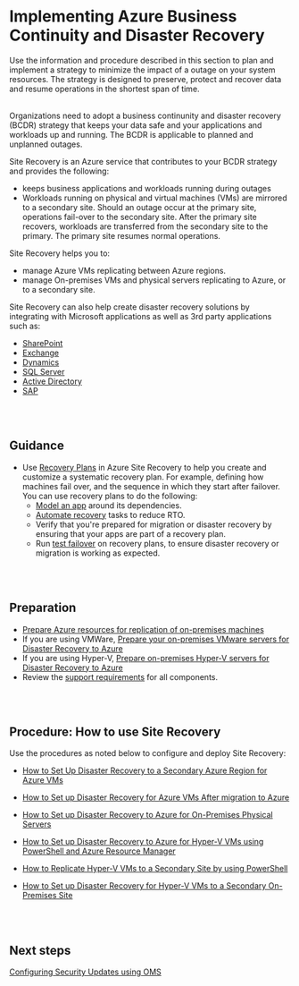 # Implementing Azure Business Continuity and Disaster Recovery
Use the information and procedure described in this section to plan and implement a strategy to minimize the impact of a outage on your system resources. The strategy is designed to preserve, protect and recover data and resume operations in the shortest span of time. 
<br />
<br />

Organizations need to adopt a business continunity and disaster recovery (BCDR) strategy that keeps your data safe and your applications and workloads up and running. The BCDR is applicable to planned and unplanned outages.

Site Recovery is an Azure service that contributes to your BCDR strategy and provides the following:
- keeps business applications and workloads running during outages
- Workloads running on physical and virtual machines (VMs) are mirrored to a secondary site. Should an outage occur at the primary site, operations fail-over to the secondary site. After the primary site recovers, workloads are transferred from the secondary site to the primary. The primary site resumes normal operations.

Site Recovery helps you to:
  - manage Azure VMs replicating between Azure regions.
  - manage On-premises VMs and physical servers replicating to Azure, or to a secondary site.
  
Site Recovery can also help create disaster recovery solutions by integrating with Microsoft applications as well as 3rd party applications such as:  
- [SharePoint](https://docs.microsoft.com/en-us/azure/site-recovery/site-recovery-workload#protect-sharepoint)
- [Exchange](https://gallery.technet.microsoft.com/Exchange-DR-Solution-using-11a7dcb6)
- [Dynamics](https://docs.microsoft.com/en-us/azure/site-recovery/site-recovery-dynamicsax)
- [SQL Server](https://docs.microsoft.com/en-us/azure/site-recovery/site-recovery-sql)
- [Active Directory](https://docs.microsoft.com/en-us/azure/site-recovery/site-recovery-workload#replicate-active-directory-and-dns)
- [SAP](https://docs.microsoft.com/en-us/azure/site-recovery/site-recovery-sap)
<br />
<br />

## Guidance
- Use [Recovery Plans](https://docs.microsoft.com/en-us/azure/site-recovery/site-recovery-create-recovery-plans) in Azure Site Recovery to help you create and customize a systematic recovery plan. For example, defining how machines fail over, and the sequence in which they start after failover. You can use recovery plans to do the following:
  - [Model an app](https://docs.microsoft.com/en-us/azure/site-recovery/recovery-plan-overview#model-apps) around its dependencies.
  - [Automate recovery](https://docs.microsoft.com/en-us/azure/site-recovery/recovery-plan-overview#automate-tasks) tasks to reduce RTO.
  - Verify that you're prepared for migration or disaster recovery by ensuring that your apps are part of a recovery plan.
  - Run [test failover](https://docs.microsoft.com/en-us/azure/site-recovery/recovery-plan-overview#test-failover) on recovery plans, to ensure disaster recovery or migration is working as expected.
<br />
<br />

## Preparation
- [Prepare Azure resources for replication of on-premises machines](https://docs.microsoft.com/en-us/azure/site-recovery/tutorial-prepare-azure)
- If you are using VMWare, [Prepare your on-premises VMware servers for Disaster Recovery to Azure](https://docs.microsoft.com/en-us/azure/site-recovery/vmware-azure-tutorial-prepare-on-premises)
- If you are using Hyper-V, [Prepare on-premises Hyper-V servers for Disaster Recovery to Azure](https://docs.microsoft.com/en-us/azure/site-recovery/hyper-v-prepare-on-premises-tutorial)
- Review the [support requirements](https://docs.microsoft.com/en-us/azure/site-recovery/azure-to-azure-support-matrix) for all components.
<br />
<br />

## Procedure:  How to use Site Recovery
Use the procedures as noted below to configure and deploy Site Recovery:

- [How to Set Up Disaster Recovery to a Secondary Azure Region for Azure VMs](https://docs.microsoft.com/en-us/azure/site-recovery/azure-to-azure-tutorial-enable-replication)

- [How to Set up Disaster Recovery for Azure VMs After migration to Azure](https://docs.microsoft.com/en-us/azure/site-recovery/azure-to-azure-replicate-after-migration)
- [How to Set up Disaster Recovery to Azure for On-Premises Physical Servers](https://docs.microsoft.com/en-us/azure/site-recovery/physical-azure-disaster-recovery)
- [How to Set up Disaster Recovery to Azure for Hyper-V VMs using PowerShell and Azure Resource Manager](https://docs.microsoft.com/en-us/azure/site-recovery/hyper-v-azure-powershell-resource-manager)
- [How to Replicate Hyper-V VMs to a Secondary Site by using PowerShell](https://docs.microsoft.com/en-us/azure/site-recovery/hyper-v-vmm-powershell-resource-manager)
- [How to Set up Disaster Recovery for Hyper-V VMs to a Secondary On-Premises Site](https://docs.microsoft.com/en-us/azure/site-recovery/hyper-v-vmm-disaster-recovery)
<br />
<br />

## Next steps
[Configuring Security Updates using OMS](https://github.com/alvarovitta/Azure-Security/blob/master/4.5-Configuring-Security-Updates-using-OMS.md)
